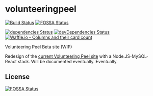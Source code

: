 # volunteeringpeel
[![Build Status](https://travis-ci.org/RetroCraft/volunteeringpeel.svg?branch=master)](https://travis-ci.org/RetroCraft/volunteeringpeel)[![FOSSA Status](https://app.fossa.io/api/projects/git%2Bgithub.com%2FRetroCraft%2Fvolunteeringpeel.svg?type=shield)](https://app.fossa.io/projects/git%2Bgithub.com%2FRetroCraft%2Fvolunteeringpeel?ref=badge_shield)

[![dependencies Status](https://david-dm.org/retrocraft/volunteeringpeel/status.svg)](https://david-dm.org/retrocraft/volunteeringpeel)
[![devDependencies Status](https://david-dm.org/retrocraft/volunteeringpeel/dev-status.svg)](https://david-dm.org/retrocraft/volunteeringpeel?type=dev)
[![Waffle.io - Columns and their card count](https://badge.waffle.io/RetroCraft/volunteeringpeel.svg?columns=all)](https://waffle.io/RetroCraft/volunteeringpeel)

Volunteering Peel Beta site (WIP)

Redesign of the [current Volunteering Peel site](http://volunteeringpeel.org) with a Node.JS-MySQL-React stack. 
Will be documented eventually. Eventually.


## License
[![FOSSA Status](https://app.fossa.io/api/projects/git%2Bgithub.com%2FRetroCraft%2Fvolunteeringpeel.svg?type=large)](https://app.fossa.io/projects/git%2Bgithub.com%2FRetroCraft%2Fvolunteeringpeel?ref=badge_large)